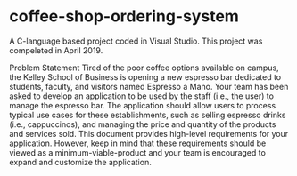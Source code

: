 # coffee-shop-ordering-system
A C-language based project coded in Visual Studio. 
This project was compeleted in April 2019. 

Problem Statement
Tired of the poor coffee options available on campus, the Kelley School of Business is opening a new espresso bar dedicated to students, faculty, and visitors named Espresso a Mano. Your team has been asked to develop an application to be used by the staff (i.e., the user) to manage the espresso bar. The application should allow users to process typical use cases for these establishments, such as selling espresso drinks (i.e., cappuccinos), and managing the price and quantity of the products and services sold. This document provides high-level requirements for your application. However, keep in mind that these requirements should be viewed as a minimum-viable-product and your team is encouraged to expand and customize the application.

